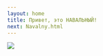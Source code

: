 ```yaml
---
layout: home
title: Привет, это НАВАЛЬНЫЙ!
next: Navalny.html
---
```


[![](https://shabbat.lamourism.com/N.jpg)](https://moses.lamourism.com/exodus/Holodomor19:32-33.mp4?debug=🇺🇦)

